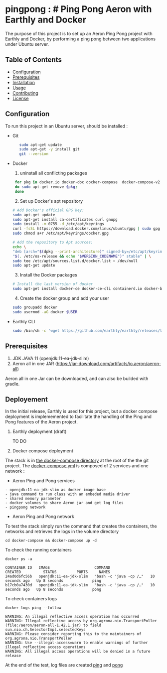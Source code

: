 # pingpong : # Ping Pong Aeron with Earthly and Docker

The purpose of this project is to set up an Aeron Ping Pong project with Earthly and Docker, by performing a ping pong between two applications under Ubuntu server.

## Table of Contents

- [Configuration](#Configuration)
- [Prerequisites](#Prerequisites)
- [Installation](#installation)
- [Usage](#usage)
- [Contributing](#contributing)
- [License](#license)

## Configuration

To run this project in an Ubuntu server, should be installed :
- Git  
    ```bash
       sudo apt-get update
       sudo apt-get -y install git
       git --version
    ```    
- Docker
    1. uninstall all conflicting packages

   ```bash
    for pkg in docker.io docker-doc docker-compose  docker-compose-v2 podman-docker containerd runc; 
    do sudo apt-get remove $pkg; 
    done
    ```
    
    2. Set up Docker's apt repository
    ```bash
    # Add Docker's official GPG key:
    sudo apt-get update
    sudo apt-get install ca-certificates curl gnupg
    sudo install -m 0755 -d /etc/apt/keyrings
    curl -fsSL https://download.docker.com/linux/ubuntu/gpg | sudo gpg --dearmor -o /etc/apt/keyrings/docker.gpg
    sudo chmod a+r /etc/apt/keyrings/docker.gpg
    
    # Add the repository to Apt sources:
    echo \
    "deb [arch="$(dpkg --print-architecture)" signed-by=/etc/apt/keyrings/docker.gpg] https://download.docker.com/linux/ubuntu \
    "$(. /etc/os-release && echo "$VERSION_CODENAME")" stable" | \
    sudo tee /etc/apt/sources.list.d/docker.list > /dev/null
    sudo apt-get update
    ```
    3. Install the Docker packages
    ```bash
    # Install the last version of docker
    sudo apt-get install docker-ce docker-ce-cli containerd.io docker-buildx-plugin docker-compose-plugin
    ```
    4. Create the docker group and add your user
    ```bash
    sudo groupadd docker
    sudo usermod -aG docker $USER
    ```
- Earthly CLI 
    ```bash
    sudo /bin/sh -c 'wget https://github.com/earthly/earthly/releases/latest/download/earthly-linux-amd64 -O /usr/local/bin/earthly && chmod +x /usr/local/bin/earthly && /usr/local/bin/earthly bootstrap --with-autocomplete'
    ```
## Prerequisites
1. JDK JAVA 11  (openjdk:11-ea-jdk-slim)
2. Aeron all in one JAR (https://jar-download.com/artifacts/io.aeron/aeron-all)

Aeron all in one Jar can be downloaded, and can also be builded with gradle.

## Deployement 
In the initial release, Earthly is used for this project, but a docker compose deployment is implememented to facilitate the handling of the Ping and Pong features of the Aeron project.

1. Earthly deployment (draft)

   TO DO

2. Docker compose deployment

The stack is in [the docker-compose directory](docker-compose) at the root of the the git project.
The [docker-compose.yml](docker-compose/docker-compose.yml) is composed of 2 services and one network : 
- Aeron Ping and Pong services 
```
- openjdk:11-ea-jdk-slim as docker image base
- java command to run class with an embeded media driver
- shared memory parameter
- docker volumes to share Aeron jar and get log files
- pingpong network
```
- Aeron Ping and Pong network

To test the stack simply run the command that creates the containers, the networks and retrieves the logs in the volume directory
```
cd docker-compose && docker-compose up -d
```

To check the running containers 
```
docker ps -a

CONTAINER ID   IMAGE                    COMMAND                  CREATED          STATUS         PORTS     NAMES
24ad0d6fc56b   openjdk:11-ea-jdk-slim   "bash -c 'java -cp /…"   10 seconds ago   Up 8 seconds             ping
b17cb0a7430d   openjdk:11-ea-jdk-slim   "bash -c 'java -cp /…"   10 seconds ago   Up 8 seconds             pong
```

To check containers logs
```
docker logs ping --follow

WARNING: An illegal reflective access operation has occurred
WARNING: Illegal reflective access by org.agrona.nio.TransportPoller (file:/aeron/aeron-all-1.42.1.jar) to field sun.nio.ch.SelectorImpl.selectedKeys
WARNING: Please consider reporting this to the maintainers of org.agrona.nio.TransportPoller
WARNING: Use --illegal-access=warn to enable warnings of further illegal reflective access operations
WARNING: All illegal access operations will be denied in a future release
```

At the end of the test, log files are created [ping](docker-compose/volumes/ping.log) and [pong](docker-compose/volumes/pong.log) 